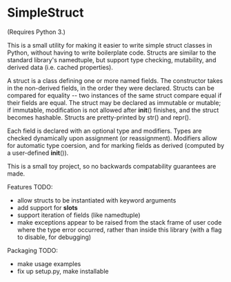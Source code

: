 SimpleStruct
============

(Requires Python 3.)

This is a small utility for making it easier to write simple struct
classes in Python, without having to write boilerplate code. Structs
are similar to the standard library's namedtuple, but support type
checking, mutability, and derived data (i.e. cached properties).

A struct is a class defining one or more named fields. The constructor
takes in the non-derived fields, in the order they were declared.
Structs can be compared for equality -- two instances of the same
struct compare equal if their fields are equal. The struct may be
declared as immutable or mutable; if immutable, modification is not
allowed after __init__() finishes, and the struct becomes hashable.
Structs are pretty-printed by str() and repr().

Each field is declared with an optional type and modifiers. Types
are checked dynamically upon assignment (or reassignment). Modifiers
allow for automatic type coersion, and for marking fields as derived
(computed by a user-defined __init__()). 

This is a small toy project, so no backwards compatability guarantees
are made.


Features TODO:
- allow structs to be instantiated with keyword arguments
- add support for __slots__
- support iteration of fields (like namedtuple)
- make exceptions appear to be raised from the stack frame of user code
  where the type error occurred, rather than inside this library (with
  a flag to disable, for debugging)

Packaging TODO:
- make usage examples
- fix up setup.py, make installable
